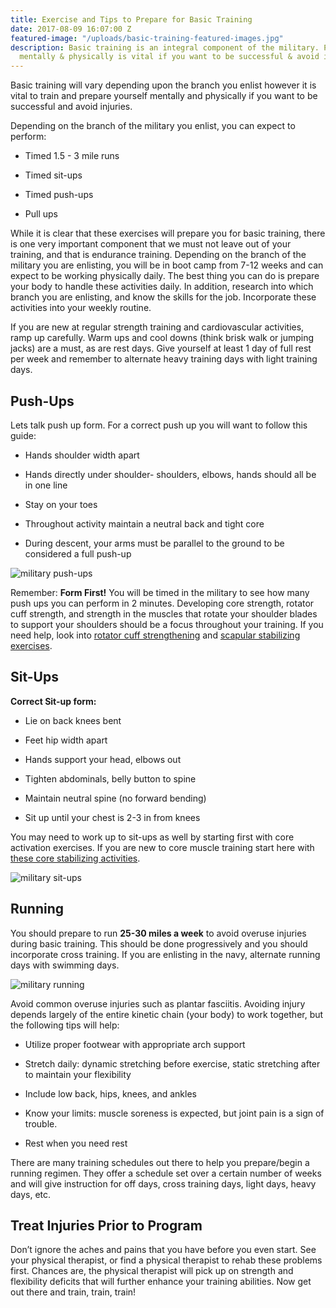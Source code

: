 ```yaml
---
title: Exercise and Tips to Prepare for Basic Training
date: 2017-08-09 16:07:00 Z
featured-image: "/uploads/basic-training-featured-images.jpg"
description: Basic training is an integral component of the military. Preparing yourself
  mentally & physically is vital if you want to be successful & avoid injuries.
---
```


Basic training will vary depending upon the branch you enlist however it is vital to train and prepare yourself mentally and physically if you want to be successful and avoid injuries.

Depending on the branch of the military you enlist, you can expect to perform:

* Timed 1.5 - 3 mile runs

* Timed sit-ups

* Timed push-ups

* Pull ups

While it is clear that these exercises will prepare you for basic training, there is one very important component that we must not leave out of your training, and that is endurance training. Depending on the branch of the military you are enlisting, you will be in boot camp from 7-12 weeks and can expect to be working physically daily. The best thing you can do is prepare your body to handle these activities daily. In addition, research into which branch you are enlisting, and know the skills for the job. Incorporate these activities into your weekly routine.

If you are new at regular strength training and cardiovascular activities, ramp up carefully. Warm ups and cool downs (think brisk walk or jumping jacks) are a must, as are rest days. Give yourself at least 1 day of full rest per week and remember to alternate heavy training days with light training days.

## Push-Ups

Lets talk push up form. For a correct push up you will want to follow this guide:

* Hands shoulder width apart

* Hands directly under shoulder- shoulders, elbows, hands should all be in one line

* Stay on your toes

* Throughout activity maintain a neutral back and tight core

* During descent, your arms must be parallel to the ground to be considered a full push-up

![military push-ups](http://blog.timesunion.com/running/files/2010/09/size0-army_mil-35976-2009-04-24-070435.jpg)

Remember: **Form First!** You will be timed in the military to see how many push ups you can perform in 2 minutes. Developing core strength, rotator cuff strength, and strength in the muscles that rotate your shoulder blades to support your shoulders should be a focus throughout your training. If you need help, look into [rotator cuff strengthening](https://breakingmuscle.com/fitness/avoid-shoulder-injury-by-strengthening-the-rotator-cuff) and [scapular stabilizing exercises](http://www.bodybuildingestore.com/5-scapular-muscles-strengthening-exercises/).

## Sit-Ups

**Correct Sit-up form:**

* Lie on back knees bent

* Feet hip width apart

* Hands support your head, elbows out

* Tighten abdominals, belly button to spine

* Maintain neutral spine (no forward bending)

* Sit up until your chest is 2-3 in from knees

You may need to work up to sit-ups as well by starting first with core activation exercises. If you are new to core muscle training start here with [these core stabilizing activities](https://breakingmuscle.com/fitness/5-fundamental-core-and-abdominal-exercises-for-beginners).

![military sit-ups](http://images04.military.com/media/military-fitness/resting-with-crunches-image.jpg)

## Running

You should prepare to run **25-30 miles a week** to avoid overuse injuries during basic training. This should be done progressively and you should incorporate cross training. If you are enlisting in the navy, alternate running days with swimming days.

![military running](http://upl.stack.com/wp-content/uploads/running-1024x686-629x421.jpg)

Avoid common overuse injuries such as plantar fasciitis. Avoiding injury depends largely of the entire kinetic chain (your body) to work together, but the following tips will help:

* Utilize proper footwear with appropriate arch support

* Stretch daily: dynamic stretching before exercise, static stretching after to maintain your flexibility

* Include low back, hips, knees, and ankles

* Know your limits: muscle soreness is expected, but joint pain is a sign of trouble.

* Rest when you need rest

There are many training schedules out there to help you prepare/begin a running regimen. They offer a schedule set over a certain number of weeks and will give instruction for off days, cross training days, light days, heavy days, etc.

## Treat Injuries Prior to Program

Don’t ignore the aches and pains that you have before you even start. See your physical therapist, or find a physical therapist to rehab these problems first. Chances are, the physical therapist will pick up on strength and flexibility deficits that will further enhance your training abilities. Now get out there and train, train, train!